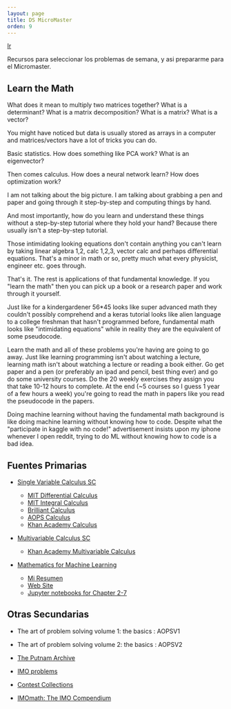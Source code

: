 ```yaml
---
layout: page
title: DS MicroMaster
orden: 9
---
```


[Ir](https://www.edx.org/es/micromasters/mitx-statistics-and-data-science)

<div class="message">
    Recursos para seleccionar los problemas de semana,
    y asi prepararme para el Micromaster.
</div>

## Learn the Math

What does it mean to multiply two matrices together? What is a determinant? What is a matrix decomposition? What is a matrix? What is a vector?

You might have noticed but data is usually stored as arrays in a computer and matrices/vectors have a lot of tricks you can do.

Basic statistics. How does something like PCA work? What is an eigenvector?

Then comes calculus. How does a neural network learn? How does optimization work?

I am not talking about the big picture. I am talking about grabbing a pen and paper and going through it step-by-step and computing things by hand.

And most importantly, how do you learn and understand these things without a step-by-step tutorial where they hold your hand? Because there usually isn't a step-by-step tutorial.

Those intimidating looking equations don't contain anything you can't learn by taking linear algebra 1,2, calc 1,2,3, vector calc and perhaps differential equations. That's a minor in math or so, pretty much what every physicist, engineer etc. goes through.

That's it. The rest is applications of that fundamental knowledge. If you "learn the math" then you can pick up a book or a research paper and work through it yourself.

Just like for a kindergardener 56*45 looks like super advanced math they couldn't possibly comprehend and a keras tutorial looks like alien language to a college freshman that hasn't programmed before, fundamental math looks like "intimidating equations" while in reality they are the equivalent of some pseudocode.

Learn the math and all of these problems you're having are going to go away. Just like learning programming isn't about watching a lecture, learning math isn't about watching a lecture or reading a book either. Go get paper and a pen (or preferably an ipad and pencil, best thing ever) and go do some university courses. Do the 20 weekly exercises they assign you that take 10-12 hours to complete. At the end (~5 courses so I guess 1 year of a few hours a week) you're going to read the math in papers like you read the pseudocode in the papers.

Doing machine learning without having the fundamental math background is like doing machine learning without knowing how to code. Despite what the "participate in kaggle with no code!" advertisement insists upon my iphone whenever I open reddit, trying to do ML without knowing how to code is a bad idea.

## Fuentes Primarias

- [Single Variable Calculus SC](https://ocw.mit.edu/courses/mathematics/18-01sc-single-variable-calculus-fall-2010/)
    - [MIT Differential Calculus](https://openlearninglibrary.mit.edu/courses/course-v1:MITx+18.01.1x+2T2019/course/)
    - [MIT Integral Calculus](https://openlearninglibrary.mit.edu/courses/course-v1:MITx+18.01.2x+3T2019/course/)
    - [Brilliant Calculus](https://brilliant.org/calculus/)
    - [AOPS Calculus](https://artofproblemsolving.com/ebooks/calculus-ebook/c0toc)
    - [Khan Academy Calculus](https://www.khanacademy.org/math/ap-calculus-ab)
    
- [Multivariable Calculus SC](https://ocw.mit.edu/courses/mathematics/18-02sc-multivariable-calculus-fall-2010/)
    - [Khan Academy Multivariable Calculus](https://www.khanacademy.org/math/multivariable-calculus)

- [Mathematics for Machine Learning](https://blog.dbremont.dev/libros/2020/04/02/mathematics-for-machine-learning/)
    - [Mi Resumen](/libros/2020/04/02/mathematics-for-machine-learning/)
    - [Web Site](https://mml-book.github.io/)
    - [Jupyter notebooks for Chapter 2-7](https://github.com/vbartle/MML-Companion)

## Otras Secundarias

- The art of problem solving volume 1: the basics : AOPSV1

- The art of problem solving volume 2: the basics : AOPSV2

- [The Putnam Archive](https://kskedlaya.org/putnam-archive/)

- [IMO problems](https://prase.cz/kalva/imo.html)

- [Contest Collections](https://artofproblemsolving.com/community/c13_contest_collections)

- [IMOmath: The IMO Compendium](https://www.imomath.com/index.php)